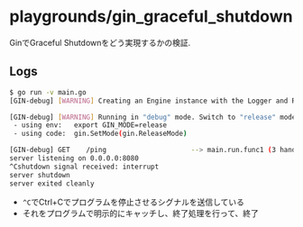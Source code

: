 # playgrounds/gin_graceful_shutdown

GinでGraceful Shutdownをどう実現するかの検証.

## Logs

```bash
$ go run -v main.go 
[GIN-debug] [WARNING] Creating an Engine instance with the Logger and Recovery middleware already attached.

[GIN-debug] [WARNING] Running in "debug" mode. Switch to "release" mode in production.
 - using env:   export GIN_MODE=release
 - using code:  gin.SetMode(gin.ReleaseMode)

[GIN-debug] GET    /ping                     --> main.run.func1 (3 handlers)
server listening on 0.0.0.0:8080
^Cshutdown signal received: interrupt
server shutdown
server exited cleanly
```

* `^C`でCtrl+Cでプログラムを停止させるシグナルを送信している
* それをプログラムで明示的にキャッチし、終了処理を行って、終了
